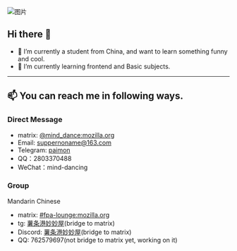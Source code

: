 ![图片](https://github.com/user-attachments/assets/2c0ef0b7-6aa4-4c3a-a2ce-0362ca86cf89)
## Hi there 👋
- 🔭 I’m currently a student from China, and want to learn something funny and cool.
- 🌱 I’m currently learning frontend and Basic subjects. 


---
## 📫 You can reach me in following ways.
### Direct Message
- matrix: [@mind_dance:mozilla.org](https://matrix.to/#/@mind_dance:mozilla.org)
- Email: <suppernoname@163.com>
- Telegram: [paimon](https://t.me/paimon_is_guide)
- QQ：2803370488
- WeChat：mind-dancing
### Group
Mandarin Chinese
- matrix: [#fpa-lounge:mozilla.org](https://matrix.to/#/#fpa-lounge:mozilla.org)
- tg: [薯条港妙妙屋](https://t.me/fpa_lounge)(bridge to matrix)
- Discord: [薯条港妙妙屋](https://discord.gg/vdBMCbnPQX)(bridge to matrix)
- QQ: 762579697(not bridge to matrix yet, working on it)



<!--
**mind-dance/mind-dance** is a ✨ _special_ ✨ repository because its `README.md` (this file) appears on your GitHub profile.

Here are some ideas to get you started:

- 💬 Ask me about ...
- 👯 I’m looking to collaborate on ...
- 🤔 I’m looking for help with ...
- ⚡ Fun fact: ...
-->
